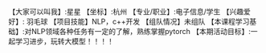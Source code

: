 【大家可以叫我】:星星
【坐标】:杭州
【专业/职业】:电子信息/学生
【兴趣爱好】: 羽毛球
【项目技能】NLP，c++开发
【组队情况】未组队
【本课程学习基础】:对NLP领域各种任务有一定的了解，熟练掌握pytorch
【本期活动目标】:一起学习进步，玩转大模型！！！！